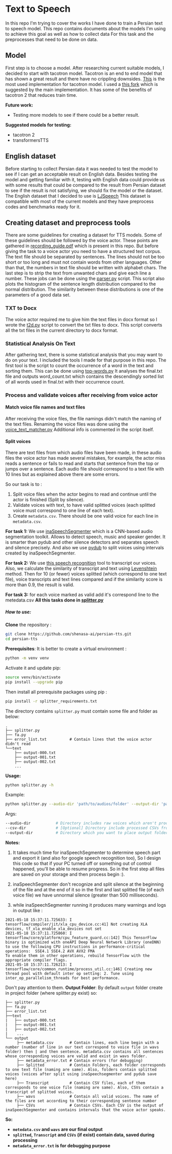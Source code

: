 # Text to Speech

In this repo I'm trying to cover the works I have done to train a Persian text to speech model. This repo contains documents about the models I'm using to achieve this goal as well as how to collect data For this task and the preprocesses that need to be done on data.

## Model
First step is to choose a model. After researching current suitable models, I decided to start with tacotron model. Tacotron is an end to end model that has shown a great result and there have no crippling downsides. [This](https://github.com/keithito/tacotron) is the most used implementation for tacotron model. I used a [this fork](https://github.com/begeekmyfriend/tacotron) which is suggested by the main implementation. It has some of the benefits of tacotron 2 that reduces train time.

**Future work:**
* Testing more models to see if there could be a better result.

**Suggested models for testing:**
* tacotron 2 
* transformersTTS



## English dataset

Before starting to collect Persian data it was needed to test the model to see if I can get an acceptable result on English data. Besides testing the model and getting familiar with it, testing with English data could provide us with some results that could be compared to the result from Persian dataset to see if the result is not satisfying, we should fix the model or the dataset.
The English dataset that I decided to use is [LJSpeech](https://keithito.com/LJ-Speech-Dataset)
This dataset is compatible with most of the current models and they have preprocess codes and benchmarks ready for it.

## Creating dataset and preprocess tools
There are some guidelines for creating a dataset for TTS models. Some of these guidelines should be followed by the voice actor. These points are gathered in [recording_guide.pdf](https://github.com/shenasa-ai/persian-tts/blob/master/recording_guide.pdf) which is present in this repo.
But before giving the task to a voice actor you need to have a structured text corpus. The text file should be separated by sentences. The lines should not be too short or too long and must not contain words from other languages. Other than that, the numbers in text file should be written with alphabet chars.
The last step is to strip the text from unwanted chars and give each line a number.
These jobs can be done using the [parser.py](https://github.com/shenasa-ai/persian-tts/blob/master/parser.py) script. 
This script also plots the histogram of the sentence length distribution compared to the normal distribution. The similarity between these distributions is one of the parameters of a good data set.

### TXT to Docx
The voice actor required me to give him the text files in docx format so I wrote the [t2d.py](https://github.com/shenasa-ai/persian-tts/blob/master/t2d.py) script to convert the txt files to docx.
This script converts all the txt files in the current directory to docx format.

### Statistical Analysis On Text
After gathering text, there is some statistical analysis that you may want to do on your text. I included the tools I made for that purpose in this repo.
The first tool is the script to count the occurrence of a word in the text and sorting them. This can be done using [top-words.py](https://github.com/shenasa-ai/persian-tts/blob/master/top-words.py)
It analyses the final.txt file and outputs word_count.txt which contains the descendingly sorted list of all words used in final.txt with their occurrence count.

### Process and validate voices after receiving from voice actor

#### Match voice file names and text files
After receiving the voice files, the file namings didn't match the naming of the text files. Renaming the voice files was done using the [voice_text_matcher.py](https://github.com/shenasa-ai/persian-tts/blob/master/voice_text_matcher.py)
Additional info is commented in the script itself.

#### Split voices 


There are text files from which audio files have been made, in these audio files the voice actor has made several mistakes, for example, the actor miss reads a sentence or fails to read and starts that sentence from the top or jumps over a sentence. Each audio file should correspond to a text file with 10 lines but as explained above there are some errors.

So our task is to :
1. Split voice files when the actor begins to read and continue until the actor is finished (Split by silence).
3. Validate voices with text, to have valid splitted voices (each splitted voice must correspond to one line of each text).
4. Create `metadata.csv`. There should be one valid voice for each line in `metadata.csv`.

**For task 1:** We use [inaSpeechSegmenter](https://github.com/ina-foss/inaSpeechSegmenter) which is a CNN-based audio segmentation toolkit. Allows to detect speech, music and speaker gender. It is smarter than pydub and other silence detectors and separates speech and silence precisely. And also we use [pydub](https://github.com/jiaaro/pydub) to split voices using intervals created by inaSpeechSegmenter.

**For task 2:** We use [this speech recognition](https://github.com/Uberi/speech_recognition) tool to transcript our voices. Also, we calculate the similarity of transcript and text using [Levenshtein](https://github.com/ztane/python-Levenshtein/) method. Then for 10 (or fewer) voices splitted (which correspond to one text file), voice transcripts and text lines compared and if the similarity score is more than 0.9, the result is valid.

**For task 3:** for each voice marked as valid add it's correspond line to the metedata.csv
**All this tasks done in [splitter.py](https://github.com/shenasa-ai/persian-tts/blob/master/splitter.py)**
##### How to use:
**Clone** the repository : 
``` bash
git clone https://github.com/shenasa-ai/persian-tts.git
cd persian-tts
```

**Prerequisites**:
It is better to create a virtual environment :
``` bash
python -m venv venv
``` 
Activate it and update pip:
``` bash 
source venv/bin/activate
pip install --upgrade pip
```
Then install all prerequisite packages using pip : 
``` bash 
pip install -r splitter_requirements.txt
```
The directory contains `splitter.py` must contain some file and folder as below:
``` 
.
├── splitter.py
├── fa.py
├── error_list.txt          # Contain lines that the voice actor didn't read
└──text
    ├── output-000.txt
    ├── output-001.txt
    ├── output-002.txt
    ...
```


**Usage:**
``` bash
python splitter.py -h

```
Example:
``` bash
python splitter.py --audio-dir 'path/to/audios/folder' --output-dir 'path/to/where/you/want/output/folder/create' --csv-dir 'path/to/folder/contain/csvs'
```
Args:
``` bash
--audio-dir           # Directory includes raw voices which aren't processed and split yet.
--csv-dir             # [Optional] Directory include processed CSVs from inaSpeechSegmenter. For purpose of Note 1. Default is output_folder/CSVs
--output-dir          # Directory which you want to place output folder there. Default is project folder
```


**Notes:** 
1. It takes much time for inaSpeechSegmenter to determine speech part and export it (and also for google speech recognition too), So I design this code so that if your PC turned off or something out of control happened, you'll be able to resume progress. So in the first step all files are saved on your storage and then process begin :).

2. inaSpeechSegmenter don't recognize and split silence at the beginning of the file and at the end of it so in the first and last splitted file (of each voice file) we have unnormal silence (greater than 500 milliseconds).

3. while inaSpeechSegmenter running it produces many warnings and logs in output like :
```
2021-05-18 15:37:11.725633: I tensorflow/compiler/jit/xla_cpu_device.cc:41] Not creating XLA devices, tf_xla_enable_xla_devices not set
2021-05-18 15:37:11.725860: I tensorflow/core/platform/cpu_feature_guard.cc:142] This TensorFlow binary is optimized with oneAPI Deep Neural Network Library (oneDNN) to use the following CPU instructions in performance-critical operations:  SSE4.1 SSE4.2 AVX AVX2 FMA
To enable them in other operations, rebuild TensorFlow with the appropriate compiler flags.
2021-05-18 15:37:11.726213: I tensorflow/core/common_runtime/process_util.cc:146] Creating new thread pool with default inter op setting: 2. Tune using inter_op_parallelism_threads for best performance.
```
Don't pay attention to them. 
**Output Folder**:
By default `output` folder create in project folder (where splitter.py exist) so:
```
├── splitter.py
├── fa.py
├── error_list.txt         
├──text
|   ├── output-000.txt
|   ├── output-001.txt
|   ├── output-002.txt
|    ...
└── output
     ├── metadata.csv       # Contain lines, each line begin with a number (number of line in our text correspond to voice file in wavs folder) then | and then sentence. metadata.csv contains all sentences whose corresponding voices are valid and exist in wavs folder.
     ├── metadata_error.txt # Contain errors (for debugging)
     ├── Splitted           # Contain Folders, each folder corresponds to one text file (naming are same). Also, folders contain splitted voices (voices after split using inaSpeechsegmenter and pydub save here)
     ├── Transcript         # Contain CSV files, each of them corresponds to one voice file (naming are same). Also, CSVs contain a transcript of splitted voices.
     ├── wavs               # Contain all valid voices. The name of the files are set according to their corresponding sentence number
     ├── CSVs               # Contain CSVs. Each CSV is the output of inaSpeechSegmenter and contains intervals that the voice actor speaks.

```
**So:**
* **`metedata.csv` and `wavs` are our final output**
* **`splitted`, `Transcript` and `CSVs` (if exist) contain data, saved during processing**
* **`metadata_error.txt` is for debugging purpose**

